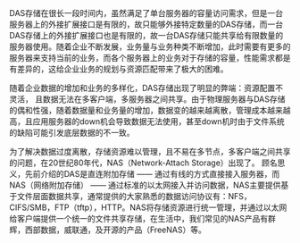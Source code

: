 DAS存储在很长一段时间内，虽然满足了单台服务器的容量访问需求，但是一台服务器上的外接扩展接口是有限的，故只能够外接特定数量的DAS存储，而一台DAS存储上的外接扩展接口也是有限的，故一台DAS存储只能共享给有限数量的服务器使用。随着企业不断发展，业务量与业务种类不断增加，此时需要有更多的服务器来支持当前的业务，而各个服务器上的业务对于存储的容量，性能需求都是有差异的，这给企业业务的规划与资源匹配带来了极大的困难。

随着企业数据的增加和业务的多样化，DAS存储出现了明显的弊端：资源配置不灵活， 且数据无法在多客户端，多服务器之间共享。由于物理服务器与DAS存储的偶和性强，随着数据量和业务量的增加，数据变的越来越离散，管理成本越来越高，且应用服务器的down机会导致数据无法使用，甚至down机时由于文件系统的缺陷可能引发底层数据的不一致。

为了解决数据过度离散，存储资源难以管理，且不易在多节点，多客户端之间共享的问题，在20世纪80年代，NAS（Network-Attach Storage）出现了。 顾名思义，先前介绍的DAS是直连附加存储 —— 通过有线的方式直接接入服务器，而NAS（网络附加存储） —— 通过标准的以太网接入并访问数据，NAS主要提供基于文件层面数据共享，通常提供的大家熟悉的数据访问协议有：NFS，CIFS/SMB，FTP（tftp），HTTP。NAS将存储资源进行统一管理，并通过以太网给客户端提供一个统一的文件共享存储，在生活中，我们常见的NAS产品有群辉，西部数据，威联通，及开源的产品（FreeNAS）等。

